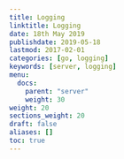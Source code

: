```yaml
---
title: Logging
linktitle: Logging
date: 18th May 2019
publishdate: 2019-05-18
lastmod: 2017-02-01
categories: [go, logging]
keywords: [server, logging]
menu:
  docs:
    parent: "server"
    weight: 30
weight: 20
sections_weight: 20
draft: false
aliases: []
toc: true
---
```


